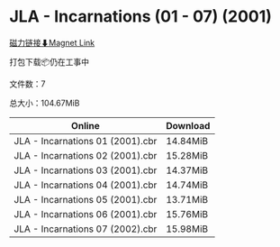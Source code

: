 # JLA - Incarnations (01 - 07) (2001)

[磁力链接⬇Magnet Link](magnet:?xt=urn:btih:13afa96e8ab93c7655f693f7af7683b588832abe&dn=JLA%20-%20Incarnations%20%2801%20-%2007%29%20%282001%29)

打包下载📦仍在工事中

文件数：7

总大小：104.67MiB

Online | Download
--- | ---
JLA - Incarnations 01 (2001).cbr | 14.84MiB
JLA - Incarnations 02 (2001).cbr | 15.28MiB
JLA - Incarnations 03 (2001).cbr | 14.37MiB
JLA - Incarnations 04 (2001).cbr | 14.74MiB
JLA - Incarnations 05 (2001).cbr | 13.71MiB
JLA - Incarnations 06 (2001).cbr | 15.76MiB
JLA - Incarnations 07 (2002).cbr | 15.98MiB